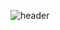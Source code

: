 ![header](https://capsule-render.vercel.app/api?type=wave&color=fcf290&height=120&section=header&text=Haeun%20Hailey%20Park&fontSize=30) 

